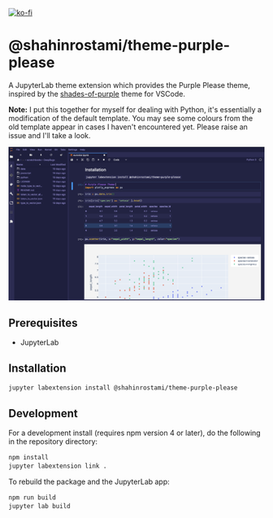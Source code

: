 [![ko-fi](https://www.ko-fi.com/img/githubbutton_sm.svg)](https://ko-fi.com/L3L71J8NI)

# @shahinrostami/theme-purple-please

A JupyterLab theme extension which provides the Purple Please theme, inspired by the [shades-of-purple](https://github.com/ahmadawais/shades-of-purple-vscode) theme for VSCode.

**Note:** I put this together for myself for dealing with Python, it's essentially a modification of the default template. You may see some colours from the old template appear in cases I haven't encountered yet. Please raise an issue and I'll take a look.

![Screenshot of Purple Please in action](screenshot.png)

## Prerequisites

* JupyterLab

## Installation

```bash
jupyter labextension install @shahinrostami/theme-purple-please
```

## Development

For a development install (requires npm version 4 or later), do the following in the repository directory:

```bash
npm install
jupyter labextension link .
```

To rebuild the package and the JupyterLab app:

```bash
npm run build
jupyter lab build
```
